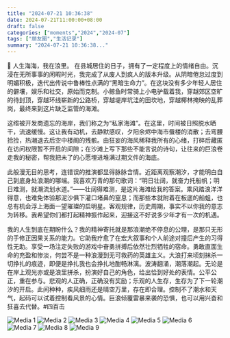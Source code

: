 ```yaml
---
title: "2024-07-21 10:36:38"
date: 2024-07-21T11:00:00+08:00
draft: false
categories: ["moments","2024","2024-07"]
tags: ["朋友圈","生活记录"]
summary: "2024-07-21 10:36:38..."
---
```


🌊 人生海海，我在浪里。
​
​在县城居住的日子，拥有了一定程度上的情绪自由。沉浸在无所事事的闲暇时光，我完成了从废人到疯人的版本升级。从阴暗倦怠过度到明媚积极，迭代出传说中鲁棒性点满的“黑暗生命力”。在这块没有多少年轻人居住的僻壤，娱乐和社交，原始而克制。小鲸鱼时常骑上小电驴载着我，穿越郊区空旷的待封顶，穿越环线崭新的公路桥，穿越堤岸坑洼的田坎地，穿越椰林掩映的乱葬岗，最终来到这片缺乏监管的海滩。

这绺被开发商遗忘的海岸，我们称之为“私家海滩”。在这里，时间被日照脱水晒干，流速缓慢。这让我有动机，去静默感叹，夕阳余烬中海市蜃楼的消散；去弯腰拾捡，热潮退去后空中楼阁的残骸。由狂妄的海风稀释我所有的心绪，打碎后藏匿在访问权限暂不开启的间隙；在沙滩上写下那些不能言说的诗句，让往来的巨浪卷走我的秘密，帮我把未了的心愿埋进堆满过期文件的海底。

此般漫无目的思考，连错误的推演都显得脉脉含情。近距离观察潮汐，才能明白自己到底身处浪潮的哪端。我喜欢万青的那句歌词：“明日壮阔，就奋力托船帆；明日难测，就潮流划水道。”——壮阔得难测，是这片海滩给我的答案。乘风踏浪洋洋得意，也难免体验那泥沙俱下灌口堵鼻的窒息；而那些本就附着在板底的船蛆，也总有机会浮上海面一望璀璨的启明星。客观规律，历史周期，事实不以你我的意志为转移。我希望你们都打起精神振作起来，迎接这不好说多少年才有一次的机遇。

我的人生到底在期盼什么？我的精神寄托就是那浪潮绝不停息的公理，是那只无形的手修正因果关系的能力。它助我疗愈了在宏大叙事和个人前途对撞后产生的习得性无助。享受一场注定失败的游戏中奋勇拼搏后依然壮烈牺牲的宿命。勇敢直面生命的充盈和惨淡，何尝不是一种浪漫到无可救药的英雄主义。大浪打来顷刻抹杀一切挣扎的痕迹，即便是挣扎我也会挣扎地酣畅淋漓。
​
波涛翻涌，​潮落潮起。无论是在岸上观光亦或是浪里拼杀，扮演好自己的角色，给出恰到好处的表情。公平公正，重在参与。悲观的人正确，正确没有奖励；乐观的人生存，生存为了下一轮潮汐的开启。此间种种，疾风细雨还是晴空万里，存在即合理。控制不了潮水和天气，起码可以试着控制看风景的心情。巨浪倾覆雷暴来袭的恐惧，也可以用兴奋和狂喜去代替。
​
​#四百击

![Media 1](/Moments/photos/2024-07-21/202407211036380.jpg)
![Media 2](/Moments/photos/2024-07-21/202407211036381.jpg)
![Media 3](/Moments/photos/2024-07-21/202407211036382.jpg)
![Media 4](/Moments/photos/2024-07-21/202407211036383.jpg)
![Media 5](/Moments/photos/2024-07-21/202407211036384.jpg)
![Media 6](/Moments/photos/2024-07-21/202407211036385.jpg)
![Media 7](/Moments/photos/2024-07-21/202407211036386.jpg)
![Media 8](/Moments/photos/2024-07-21/202407211036387.jpg)
![Media 9](/Moments/photos/2024-07-21/202407211036388.jpg)

